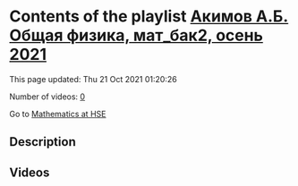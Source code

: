 # Contents of the playlist [Акимов А.Б. Общая физика, мат_бак2, осень 2021](https://www.youtube.com/playlist?list=PLq3E5oubNNoDYgVuY2AbNIEfkCDIth29u)

This page updated: Thu 21 Oct 2021 01:20:26

Number of videos: [0](#videos)

Go to [Mathematics at HSE](../README.md)

## Description



## Videos

